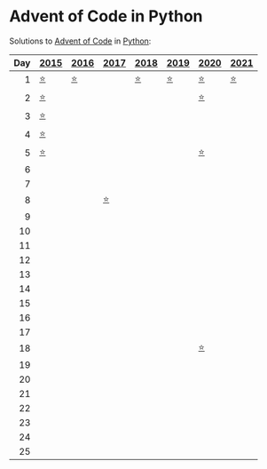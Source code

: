 # Advent of Code in Python

Solutions to [Advent of Code](https://adventofcode.com/) in [Python](https://www.python.org/):

|   Day | [2015](2015)                                        | [2016](2016)                       | [2017](2017)                            | [2018](2018)                     | [2019](2019)                                    | [2020](2020)                     | [2021](2021)             |
|------:|:----------------------------------------------------|:-----------------------------------|:----------------------------------------|:---------------------------------|:------------------------------------------------|:---------------------------------|:-------------------------|
|     1 | [⭐](2015/01_not_quite_lisp)                         | [⭐](2016/01_no_time_for_a_taxicab) |                                         | [⭐](2018/01_chronal_calibration) | [⭐](2019/01_the_tyranny_of_the_rocket_equation) | [⭐](2020/01_report_repair)       | [⭐](2021/01_sonar_sweep) |
|     2 | [⭐](2015/02_i_was_told_there_would_be_no_math)      |                                    |                                         |                                  |                                                 | [⭐](2020/02_password_philosophy) |                          |
|     3 | [⭐](2015/03_perfectly_spherical_houses_in_a_vacuum) |                                    |                                         |                                  |                                                 |                                  |                          |
|     4 | [⭐](2015/04_the_ideal_stocking_stuffer)             |                                    |                                         |                                  |                                                 |                                  |                          |
|     5 | [⭐](2015/05_doesnt_he_have_intern-elves_for_this)   |                                    |                                         |                                  |                                                 | [⭐](2020/05_binary_boarding)     |                          |
|     6 |                                                     |                                    |                                         |                                  |                                                 |                                  |                          |
|     7 |                                                     |                                    |                                         |                                  |                                                 |                                  |                          |
|     8 |                                                     |                                    | [⭐](2017/08_i_heard_you_like_registers) |                                  |                                                 |                                  |                          |
|     9 |                                                     |                                    |                                         |                                  |                                                 |                                  |                          |
|    10 |                                                     |                                    |                                         |                                  |                                                 |                                  |                          |
|    11 |                                                     |                                    |                                         |                                  |                                                 |                                  |                          |
|    12 |                                                     |                                    |                                         |                                  |                                                 |                                  |                          |
|    13 |                                                     |                                    |                                         |                                  |                                                 |                                  |                          |
|    14 |                                                     |                                    |                                         |                                  |                                                 |                                  |                          |
|    15 |                                                     |                                    |                                         |                                  |                                                 |                                  |                          |
|    16 |                                                     |                                    |                                         |                                  |                                                 |                                  |                          |
|    17 |                                                     |                                    |                                         |                                  |                                                 |                                  |                          |
|    18 |                                                     |                                    |                                         |                                  |                                                 | [⭐](2020/18_operation_order)     |                          |
|    19 |                                                     |                                    |                                         |                                  |                                                 |                                  |                          |
|    20 |                                                     |                                    |                                         |                                  |                                                 |                                  |                          |
|    21 |                                                     |                                    |                                         |                                  |                                                 |                                  |                          |
|    22 |                                                     |                                    |                                         |                                  |                                                 |                                  |                          |
|    23 |                                                     |                                    |                                         |                                  |                                                 |                                  |                          |
|    24 |                                                     |                                    |                                         |                                  |                                                 |                                  |                          |
|    25 |                                                     |                                    |                                         |                                  |                                                 |                                  |                          |
